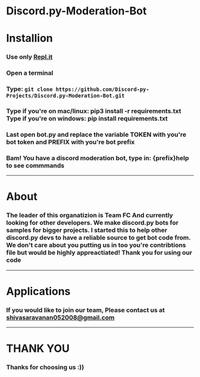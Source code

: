 # Discord.py-Moderation-Bot

# Installion
### Use only [Repl.it](https://repl.it)
### Open a terminal 
### Type: ```git clone https://github.com/Discord-py-Projects/Discord.py-Moderation-Bot.git```
### Type if you're on mac/linux: pip3 install -r requirements.txt Type if you're on windows: pip install requirements.txt
### Last open bot.py and replace the variable TOKEN with you're bot token and PREFIX with you're bot prefix
### Bam! You have a discord moderation bot, type in: {prefix}help to see commmands

---

# About
### The leader of this organatizion is Team FC And currently looking for other developers. We make discord.py bots for samples for bigger projects. I started this to help other discord.py devs to have a reliable source to get bot code from. We don't care about you putting us in too you're contribtions file but would be highly appreactiated! Thank you for using our code

---

# Applications
### If you would like to join our team, Please contact us at shivasaravanan052008@gmail.com 

---
# THANK YOU 
### Thanks for choosing us :)) 
